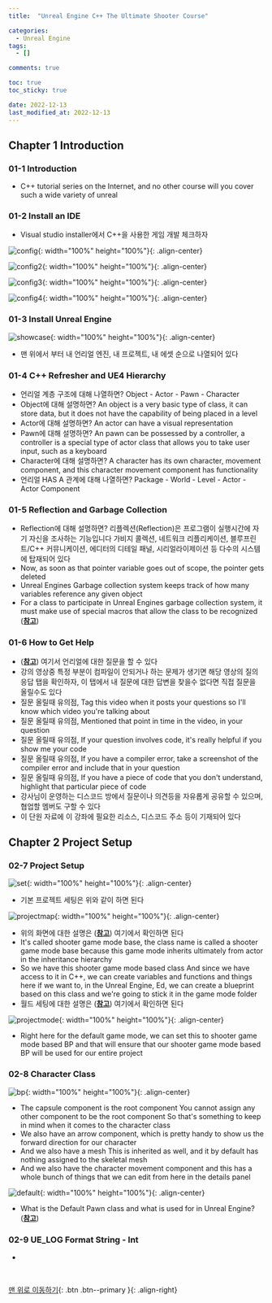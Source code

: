 ```yaml
---
title:  "Unreal Engine C++ The Ultimate Shooter Course"

categories:
  - Unreal Engine
tags:
  - []

comments: true

toc: true
toc_sticky: true

date: 2022-12-13
last_modified_at: 2022-12-13
---
```


## Chapter 1 Introduction

### 01-1 Introduction
- C++ tutorial series on the Internet, and no other course will you cover such a wide variety of unreal

### 01-2 Install an IDE
- Visual studio installer에서 C++을 사용한 게임 개발 체크하자

![config](https://user-images.githubusercontent.com/80055816/207264533-ed045cee-689f-47dd-acf3-04d52c598713.PNG){: width="100%" height="100%"}{: .align-center}

![config2](https://user-images.githubusercontent.com/80055816/207264842-9f56de74-8a18-42fa-a1e7-17db41b57371.PNG){: width="100%" height="100%"}{: .align-center}

![config3](https://user-images.githubusercontent.com/80055816/207264883-e4205773-3ba8-47bb-8fca-4dcba6975ce0.PNG){: width="100%" height="100%"}{: .align-center}

![config4](https://user-images.githubusercontent.com/80055816/207264946-8aeeaabc-5057-4610-858b-5a53e23563bc.PNG){: width="100%" height="100%"}{: .align-center}

### 01-3 Install Unreal Engine

![showcase](https://user-images.githubusercontent.com/80055816/207268243-b690d3cb-62a1-430c-94ba-d416bf0c5cfd.PNG){: width="100%" height="100%"}{: .align-center}

- 맨 위에서 부터 내 언리얼 엔진, 내 프로젝트, 내 에셋 순으로 나열되어 있다

### 01-4 C++ Refresher and UE4 Hierarchy
- 언리얼 계층 구조에 대해 나열하면? Object - Actor - Pawn - Character
- Object에 대해 설명하면? An object is a very basic type of class, it can store data, but it does not have the capability of being placed in a level
- Actor에 대해 설명하면? An actor can have a visual representation
- Pawn에 대해 설명하면? An pawn can be possessed by a controller, a controller is a special type of actor class that allows you to take user input, such as a keyboard
- Character에 대해 설명하면? A character has its own character, movement component, and this character movement component has functionality
- 언리얼 HAS A 관계에 대해 나열하면? Package - World - Level - Actor - Actor Component

### 01-5 Reflection and Garbage Collection
- Reflection에 대해 설명하면? 리플렉션(Reflection)은 프로그램이 실행시간에 자기 자신을 조사하는 기능입니다 가비지 콜렉션, 네트워크 리플리케이션, 블루프린트/C++ 커뮤니케이션, 에디터의 디테일 패널, 시리얼라이제이션 등 다수의 시스템에 탑재되어 있다
- Now, as soon as that pointer variable goes out of scope, the pointer gets deleted
- Unreal Engines Garbage collection system keeps track of how many variables reference any given object
- For a class to participate in Unreal Engines garbage collection system, it must make use of special macros that allow the class to be recognized ([**참고**](https://www.unrealengine.com/ko/blog/unreal-property-system-reflection))

### 01-6 How to Get Help
- ([**참고**](https://forums.unrealengine.com/categories?tag=unreal-engine)) 여기서 언리얼에 대한 질문을 할 수 있다
- 강의 영상중 특정 부분이 컴파일이 안되거나 하는 문제가 생기면 해당 영상의 질의응답 탭을 확인하자, 이 탭에서 내 질문에 대한 답변을 찾을수 없다면 직접 질문을 올릴수도 있다
- 질문 올릴때 유의점, Tag this video when it posts your questions so I'll know which video you're talking about
- 질문 올릴때 유의점, Mentioned that point in time in the video, in your question
- 질문 올릴때 유의점, If your question involves code, it's really helpful if you show me your code
- 질문 올릴때 유의점, If you have a compiler error, take a screenshot of the compiler error and include that in your question
- 질문 올릴때 유의점, If you have a piece of code that you don't understand, highlight that particular piece of code
- 강사님이 운영하는 디스코드 방에서 질문이나 의견등을 자유롭게 공유할 수 있으며, 협업할 멤버도 구할 수 있다
- 이 단원 자료에 이 강좌에 필요한 리소스, 디스코드 주소 등이 기재되어 있다

## Chapter 2 Project Setup

### 02-7 Project Setup

![set](https://user-images.githubusercontent.com/80055816/207659317-3c933a2d-adbd-4ee1-919d-796bbfde7b15.PNG){: width="100%" height="100%"}{: .align-center}

- 기본 프로젝트 세팅은 위와 같이 하면 된다

![projectmap](https://user-images.githubusercontent.com/80055816/207659560-2bb05525-7699-4982-8840-8594edeedaac.PNG){: width="100%" height="100%"}{: .align-center}

- 위의 화면에 대한 설명은 ([**참고**](https://lifeisforu.tistory.com/326)) 여기에서 확인하면 된다
- It's called shooter game mode base, the class name is called a shooter game mode base because this game mode inherits ultimately from actor in the inheritance hierarchy
- So we have this shooter game mode based class And since we have access to it in C++, we can create variables and functions and things here if we want to, in the Unreal Engine, Ed, we can create a blueprint based on this class and we're going to stick it in the game mode folder
- 월드 세팅에 대한 설명은 ([**참고**](https://velog.io/@jijang/%EC%9B%94%EB%93%9C-%EC%84%B8%ED%8C%85)) 여기에서 확인하면 된다

![projectmode](https://user-images.githubusercontent.com/80055816/207664691-17660953-3654-4c54-815d-dbebb4e7a575.PNG){: width="100%" height="100%"}{: .align-center}

- Right here for the default game mode, we can set this to shooter game mode based BP and that will ensure that our shooter game mode based BP will be used for our entire project

### 02-8 Character Class

![bp](https://user-images.githubusercontent.com/80055816/207807937-9ce1f1ef-a762-4260-aaeb-dd063e9ce5d3.PNG){: width="100%" height="100%"}{: .align-center}

- The capsule component is the root component You cannot assign any other component to be the root component So that's something to keep in mind when it comes to the character class
- We also have an arrow component, which is pretty handy to show us the forward direction for our character
- And we also have a mesh This is inherited as well, and it by default has nothing assigned to the skeletal mesh
- And we also have the character movement component and this has a whole bunch of things that we can edit from here in the details panel

![default](https://user-images.githubusercontent.com/80055816/207804143-8e69f728-7d21-47c4-89af-d06e910b8b43.PNG){: width="100%" height="100%"}{: .align-center}

- What is the Default Pawn class and what is used for in Unreal Engine? ([**참고**](https://gamedev.stackexchange.com/questions/141647/what-is-the-default-pawn-class-and-what-is-used-for-in-unreal-engine))

### 02-9 UE_LOG Format String - Int
- 

<br>

[맨 위로 이동하기](#){: .btn .btn--primary }{: .align-right}